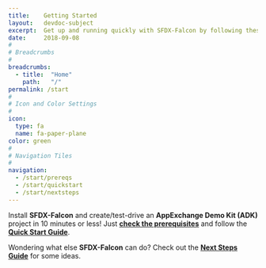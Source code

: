 ```yaml
---
title:    Getting Started
layout:   devdoc-subject
excerpt:  Get up and running quickly with SFDX-Falcon by following these easy steps
date:     2018-09-08
#
# Breadcrumbs
#
breadcrumbs:
  - title:  "Home"
    path:   "/"
permalink: /start
#
# Icon and Color Settings
#
icon:
  type: fa
  name: fa-paper-plane
color: green
#
# Navigation Tiles
#
navigation:
  - /start/prereqs
  - /start/quickstart
  - /start/nextsteps
---
```


Install **SFDX-Falcon** and create/test-drive an **AppExchange Demo Kit (ADK)** project in 10 
minutes or less! Just [**check the prerequisites**](/start/prereqs) and follow the
[**Quick Start Guide**](/start/quickstart).

Wondering what else **SFDX-Falcon** can do? Check out the [**Next Steps Guide**](/start/nextsteps) 
for some ideas.